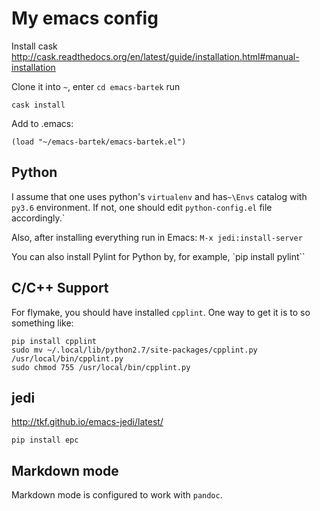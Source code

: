 My emacs config
===============

Install cask
http://cask.readthedocs.org/en/latest/guide/installation.html#manual-installation

Clone it into `~`, enter `cd emacs-bartek` run

    cask install

Add to .emacs:

    (load "~/emacs-bartek/emacs-bartek.el")


## Python 

I assume that one uses python's `virtualenv` and has`~\Envs` catalog
with `py3.6` environment. If not, one should edit `python-config.el`
file accordingly.`

Also, after installing everything run in Emacs: `M-x jedi:install-server`

You can also install Pylint for Python by, for example, 
`pip install pylint``


## C/C++ Support

For flymake, you should have installed `cpplint`. 
One way to get it is to so something like:

```
pip install cpplint
sudo mv ~/.local/lib/python2.7/site-packages/cpplint.py /usr/local/bin/cpplint.py
sudo chmod 755 /usr/local/bin/cpplint.py
```

## jedi

http://tkf.github.io/emacs-jedi/latest/

```
pip install epc
```

## Markdown mode

Markdown mode is configured to work with `pandoc`.
